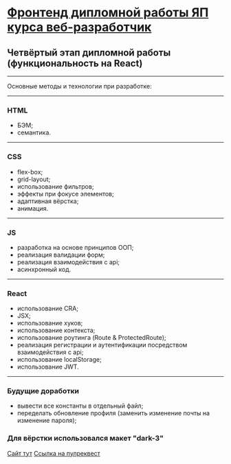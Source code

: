 # [Фронтенд дипломной работы ЯП курса веб-разработчик](https://github.com/goplomah/movies-explorer-frontend)

## Четвёртый этап дипломной работы (функциональность на React)

---

Основные методы и технологии при разработке:

---

### HTML

- БЭМ;
- семантика.

---

### CSS

- flex-box;
- grid-layout;
- использование фильтров;
- эффекты при фокусе элементов;
- адаптивная вёрстка;
- анимация.

---

### JS

- разработка на основе принципов ООП;
- реализация валидации форм;
- реализация взаимодействия с api;
- асинхронный код.

---

### React

- использование CRA;
- JSX;
- использование хуков;
- использование контекста;
- использование роутинга (Route & ProtectedRoute);
- реализация регистрации и аутентификации посредством взаимодействия с api;
- использование localStorage;
- использование JWT.

---

### Будущие доработки

- вывести все константы в отдельный файл;
- переделать обновление профиля (заменить изменение почты на изменение пароля); 

### Для вёрстки использовался макет "dark-3"

[Сайт тут](goplomah.nomoredomainsrocks.ru)
[Ссылка на пулреквест](https://github.com/goplomah/movies-explorer-frontend/pull/2)
